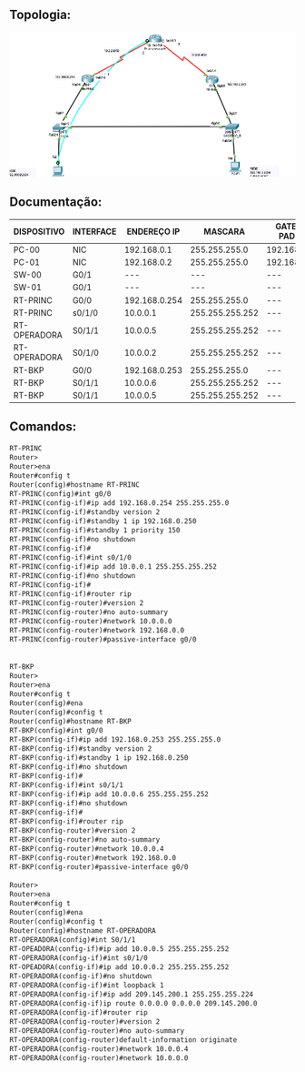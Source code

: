 ## Topologia:

![](https://github.com/redeslinuxcode/atividades_cisco_redes_/blob/main/cisco/topologia%2011.PNG)

## Documentação:

| DISPOSITIVO  | INTERFACE | ENDEREÇO IP   | MASCARA         | GATEWAY PADRÃO | HSRP          |
|--------------|-----------|---------------|-----------------|----------------|---------------|
| PC-00        | NIC       | 192.168.0.1   | 255.255.255.0   | 192.168.0.254  | 192.168.0.250 |
| PC-01        | NIC       | 192.168.0.2   | 255.255.255.0   | 192.168.0.253  | 192.168.0.250 |
| SW-00        | G0/1      | ---           | ---             | ---            | ---           |
| SW-01        | G0/1      | ---           | ---             | ---            | ---           |
| RT-PRINC     | G0/0      | 192.168.0.254 | 255.255.255.0   | ---            | ---           |
| RT-PRINC     | s0/1/0    | 10.0.0.1      | 255.255.255.252 | ---            | ---           |
| RT-OPERADORA | S0/1/1    | 10.0.0.5      | 255.255.255.252 | ---            | ---           | 
| RT-OPERADORA | S0/1/0    | 10.0.0.2      | 255.255.255.252 | ---            | ---           |
| RT-BKP       | G0/0      | 192.168.0.253 | 255.255.255.0   | ---            | ---           | 
| RT-BKP       | S0/1/1    | 10.0.0.6      | 255.255.255.252 | ---            | ---           |
| RT-BKP       | S0/1/1    | 10.0.0.5      | 255.255.255.252 | ---            | ---           |

## Comandos:

~~~
RT-PRINC
Router>
Router>ena 
Router#config t
Router(config)#hostname RT-PRINC
RT-PRINC(config)#int g0/0
RT-PRINC(config-if)#ip add 192.168.0.254 255.255.255.0
RT-PRINC(config-if)#standby version 2
RT-PRINC(config-if)#standby 1 ip 192.168.0.250
RT-PRINC(config-if)#standby 1 priority 150
RT-PRINC(config-if)#no shutdown
RT-PRINC(config-if)#
RT-PRINC(config-if)#int s0/1/0
RT-PRINC(config-if)#ip add 10.0.0.1 255.255.255.252
RT-PRINC(config-if)#no shutdown
RT-PRINC(config-if)#
RT-PRINC(config-if)#router rip
RT-PRINC(config-router)#version 2
RT-PRINC(config-router)#no auto-summary
RT-PRINC(config-router)#network 10.0.0.0
RT-PRINC(config-router)#network 192.168.0.0
RT-PRINC(config-router)#passive-interface g0/0


RT-BKP
Router>
Router>ena
Router#config t
Router(config)#ena 
Router(config)#config t
Router(config)#hostname RT-BKP
RT-BKP(config)#int g0/0
RT-BKP(config-if)#ip add 192.168.0.253 255.255.255.0
RT-BKP(config-if)#standby version 2
RT-BKP(config-if)#standby 1 ip 192.168.0.250
RT-BKP(config-if)#no shutdown
RT-BKP(config-if)#
RT-BKP(config-if)#int s0/1/1
RT-BKP(config-if)#ip add 10.0.0.6 255.255.255.252
RT-BKP(config-if)#no shutdown
RT-BKP(config-if)#
RT-BKP(config-if)#router rip
RT-BKP(config-router)#version 2
RT-BKP(config-router)#no auto-summary
RT-BKP(config-router)#network 10.0.0.4
RT-BKP(config-router)#network 192.168.0.0
RT-BKP(config-router)#passive-interface g0/0

Router>
Router>ena
Router#config t
Router(config)#ena 
Router(config)#config t
Router(config)#hostname RT-OPERADORA
RT-OPERADORA(config)#int S0/1/1
RT-OPEADORA(config-if)#ip add 10.0.0.5 255.255.255.252
RT-OPERADORA(config-if)#int s0/1/0
RT-OPEADORA(config-if)#ip add 10.0.0.2 255.255.255.252
RT-OPERADORA(config-if)#no shutdown
RT-OPERADORA(config-if)#int loopback 1
RT-OPERADORA(config-if)#ip add 209.145.200.1 255.255.255.224
RT-OPERADORA(config-if)ip route 0.0.0.0 0.0.0.0 209.145.200.0 
RT-OPERADORA(config-if)#router rip
RT-OPERADORA(config-router)#version 2
RT-OPERADORA(config-router)#no auto-summary
RT-OPERADORA(config-router)default-information originate
RT-OPERADORA(config-router)#network 10.0.0.4
RT-OPERADORA(config-router)#network 10.0.0.0
